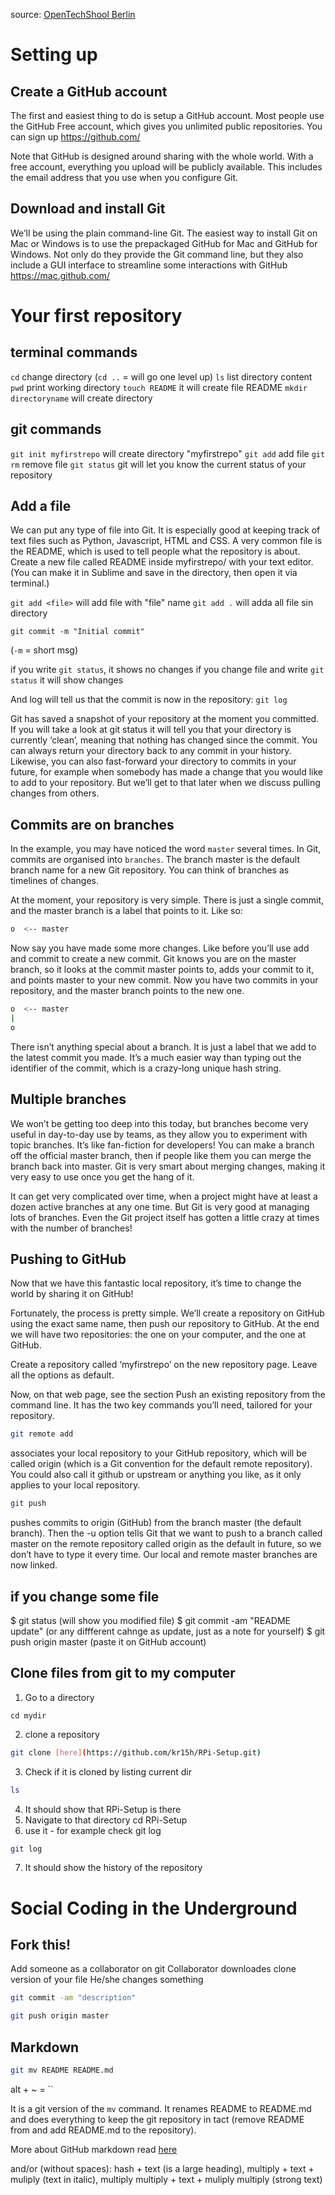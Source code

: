 source: [OpenTechShool Berlin](http://opentechschool.github.io/social-coding/)

Setting up
==========

Create a GitHub account
-----------------------

The first and easiest thing to do is setup a GitHub account. Most people use the GitHub Free account, which gives you unlimited public repositories. You can sign up https://github.com/

Note that GitHub is designed around sharing with the whole world. With a free account, everything you upload will be publicly available. This includes the email address that you use when you configure Git.

Download and install Git
------------------------

We’ll be using the plain command-line Git. The easiest way to install Git on Mac or Windows is to use the prepackaged GitHub for Mac and GitHub for Windows. Not only do they provide the Git command line, but they also include a GUI interface to streamline some interactions with GitHub https://mac.github.com/

Your first repository
=====================

terminal commands
-----------------

`cd` change directory (`cd ..` = will go one level up)
`ls` list directory content
`pwd` print working directory
`touch README` it will create file README
`mkdir directoryname` will create directory

git commands
------------

`git init myfirstrepo` will create directory "myfirstrepo"
`git add` add file
`git rm` remove file
`git status` git will let you know the current status of your repository

Add a file
----------

We can put any type of file into Git. It is especially good at keeping track of text files such as Python, Javascript, HTML and CSS. A very common file is the README, which is used to tell people what the repository is about. Create a new file called README inside myfirstrepo/ with your text editor. (You can make it in Sublime and save in the directory, then open it via terminal.)

`git add <file>` will add file with "file" name
`git add .` will adda all file sin directory

```
git commit -m "Initial commit" 
```

(`-m` = short msg)

if you write `git status`, it shows no changes
if you change file and write `git status` it will show changes

And log will tell us that the commit is now in the repository:
`git log`

Git has saved a snapshot of your repository at the moment you committed. If you will take a look at git status it will tell you that your directory is currently ‘clean’, meaning that nothing has changed since the commit. You can always return your directory back to any commit in your history. Likewise, you can also fast-forward your directory to commits in your future, for example when somebody has made a change that you would like to add to your repository. But we’ll get to that later when we discuss pulling changes from others.

Commits are on branches
-----------------------

In the example, you may have noticed the word `master` several times. In Git, commits are organised into `branches`. The branch master is the default branch name for a new Git repository. You can think of branches as timelines of changes.

At the moment, your repository is very simple. There is just a single commit, and the master branch is a label that points to it. Like so:

```bash
o  <-- master
```

Now say you have made some more changes. Like before you’ll use add and commit to create a new commit. Git knows you are on the master branch, so it looks at the commit master points to, adds your commit to it, and points master to your new commit. Now you have two commits in your repository, and the master branch points to the new one.

```bash
o  <-- master
|
o
```

There isn’t anything special about a branch. It is just a label that we add to the latest commit you made. It’s a much easier way than typing out the identifier of the commit, which is a crazy-long unique hash string.

Multiple branches
-----------------

We won’t be getting too deep into this today, but branches become very useful in day-to-day use by teams, as they allow you to experiment with topic branches. It’s like fan-fiction for developers! You can make a branch off the official master branch, then if people like them you can merge the branch back into master. Git is very smart about merging changes, making it very easy to use once you get the hang of it.

It can get very complicated over time, when a project might have at least a dozen active branches at any one time. But Git is very good at managing lots of branches. Even the Git project itself has gotten a little crazy at times with the number of branches!

Pushing to GitHub
-----------------

Now that we have this fantastic local repository, it’s time to change the world by sharing it on GitHub!

Fortunately, the process is pretty simple. We’ll create a repository on GitHub using the exact same name, then push our repository to GitHub. At the end we will have two repositories: the one on your computer, and the one at GitHub.

Create a repository called ‘myfirstrepo’ on the new repository page. Leave all the options as default.

Now, on that web page, see the section Push an existing repository from the command line. It has the two key commands you’ll need, tailored for your repository.

```bash
git remote add 
```
associates your local repository to your GitHub repository, which will be called origin (which is a Git convention for the default remote repository). You could also call it github or upstream or anything you like, as it only applies to your local repository.

```bash
git push 
```
pushes commits to origin (GitHub) from the branch master (the default branch). Then the -u option tells Git that we want to push to a branch called master on the remote repository called origin as the default in future, so we don’t have to type it every time. Our local and remote master branches are now linked.

if you change some file
-----------------------

$ git status (will show you modified file)
$ git commit -am "README update" (or any diffferent cahnge as update, just as a note for yourself)
$ git push origin master (paste it on GitHub account)

Clone files from git to my computer
-----------------------------------

1. Go to a directory
```
cd mydir
```
2. clone a repository
```bash
git clone [here](https://github.com/kr15h/RPi-Setup.git)
```
3. Check if it is cloned by listing current dir
```bash
ls
```
4. It should show that RPi-Setup is there
5. Navigate to that directory
cd RPi-Setup
6. use it - for example check git log
```bash
git log
```
7. It should show the history of the repository

Social Coding in the Underground
================================

Fork this!
----------

Add someone as a collaborator on git
Collaborator downloades clone version of your file
He/she changes something
```bash
git commit -am "description"
```
```bash
git push origin master
```

Markdown
--------

```bash
git mv README README.md
```

alt + ~ = ``

It is a git version of the `mv` command. It renames README to README.md and does everything to keep the git repository in tact (remove README from and add README.md to the repository).

More about GitHub markdown read [here](https://github.com/schprc/python-basics-files.git)

and/or (without spaces):
hash + text (is a large heading),
multiply + text + muliply (text in italic),
multiply multiply + text + muliply multiply (strong text) 



